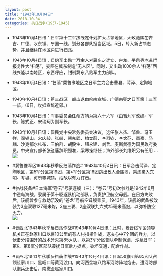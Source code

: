 ```yaml
---
layout: post
title: "1943年10月04日"
date: 2018-10-04
categories: 抗日战争(1937-1945)
---
```


<meta name="referrer" content="no-referrer" />

- 1943年10月4日讯：日军第十三军按既定计划扩大占领地区，大致范围在安吉、广德、水东镇、宁国一线，划分各部队担当区域。5日，转入新占领态势，并且继续在地区内进行扫荡。 

- 1943年10月4日讯：日伪军出动一万余人对冀东之迁安、卢龙、平泉等地进行报复性大“扫荡”，妄图在冀东制造“无人区”。同时，又出动1000余人“扫荡”西线兴隆以南地区，东西呼应，钳制冀东八路军主力部队。 

- 1943年10月4日讯：“扫荡”冀鲁豫地区之日军主力合击曹县、菏泽、定陶地区。 

- 1943年10月4日讯：第三战区一部击退由皖南宣城、广德南犯之日军第十三军一部。(6日，攻抵宣城近郊。) 

- 1943年10月4日讯：军事委员会任命方靖为第六十六军（由暂九军改编）军长，陈式正、宋瑞珂为副军长。 

- 1943年10月4日讯：国民党中央常务委员会决议，选任张人杰、邹鲁、冯玉祥、阎锡山、宋庆龄、张继、熊克武、柏文蔚、李烈钧、李文范、章嘉、马麟、沙克都尔札布、王伯群、胡毅生、钮永建、刘哲、麦斯武德为国民政府委员。中央宣传部长张道藩辞职照准，梁寒操继任；海外部长刘维炽另有任用 ... <br/><img src="https://wx3.sinaimg.cn/large/aca367d8ly1fvw22yyh4xj20c80900sr.jpg" />

- #冀鲁豫军区1943年秋季反扫荡作战# 1943年10月4日讯：日军合击菏泽、定陶地区，第5军分区第19团、第4军分区第16团跳出敌人合围圈，乘虚袭入东明、考城、何所等城镇，给敌以有力打击。 

- #参战装备#日本海军“卷云”号驱逐舰（三）：“卷云”号初次参战是1942年6月中途岛海战，隶属于第十驱逐队机动部队，负责护卫航空母舰。在日方失败后，该舰曾参与救助沉没的“苍龙”号航空母舰乘员。1943年，该舰的武备被改装为3座双联127毫米炮，3座三联、2座双联九六式25毫米高炮，以弥补防空火力。 <br/><img src="https://wx2.sinaimg.cn/large/aca367d8ly1fvvymdk7hzj21hc0ry14p.jpg" />

- #晋西北1943年秋季反扫荡作战#1943年10月4日讯：此时，我晋绥军区领导机关正在赵家川口以南10公里的有人村指挥作战，遂决心中7个团的兵力，以伏击分段围歼的战术歼灭第85大队，以第2军分区部队牵制保德、沙泉日军；第6、第8军分区部队袭扰日军后方据点，破坏交通，配合作战。 

- #晋西北1943年秋季反扫荡作战#1943年10月4日讯：日军59旅团第85大队占领裴家川口、黑峪口等黄河渡口，向河西盘塘八路军河防阵地炮击，遭河防部队炮兵还击后，南撤至赵家川口。 

